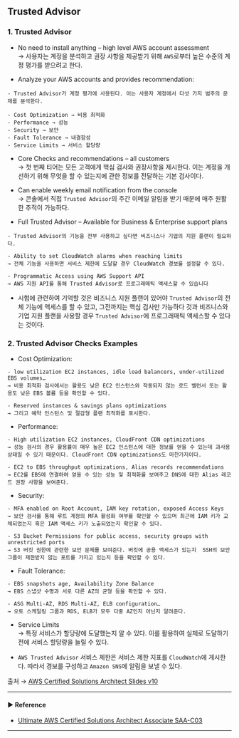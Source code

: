 ## Trusted Advisor
### 1. Trusted Advisor
- No need to install anything – high level AWS account assessment  
→ 사용자는 계정을 분석하고 권장 사항을 제공받기 위해 `AWS`로부터 높은 수준의 계정 평가를 받으려고 한다.

- Analyze your AWS accounts and provides recommendation:
~~~
- Trusted Advisor가 계정 평가에 사용된다. 이는 사용자 계정에서 다섯 가지 범주의 문제를 분석한다.

- Cost Optimization → 비용 최적화
- Performance → 성능
- Security → 보안
- Fault Tolerance → 내결함성 
- Service Limits → 서비스 할당량
~~~

- Core Checks and recommendations – all customers  
→ 첫 번째 티어는 모든 고객에게 핵심 검사와 권장사항을 제시한다. 이는 계정을 개선하기 위해 무엇을 할 수 있는지에 관한 정보를 전달하는 기본 검사이다.

- Can enable weekly email notification from the console  
→ 콘솔에서 직접 `Trusted Advisor`의 주간 이메일 알림을 받기 때문에 매주 원활한 추적이 가능하다.

- Full Trusted Advisor – Available for Business & Enterprise support plans
~~~
- Trusted Advisor의 기능을 전부 사용하고 싶다면 비즈니스나 기업의 지원 플랜이 필요하다.

- Ability to set CloudWatch alarms when reaching limits
→ 전체 기능을 사용하면 서비스 제한에 도달할 경우 CloudWatch 경보를 설정할 수 있다.

- Programmatic Access using AWS Support API
→ AWS 지원 API를 통해 Trusted Advisor로 프로그래매틱 액세스할 수 있습니다
~~~

- 시험에 관련하여 기억할 것은 비즈니스 지원 플랜이 있어야 `Trusted Advisor`의 전체 기능에 액세스를 할 수 있고, 그전까지는 핵심 검사만 가능하다 것과 비즈니스와 기업 지원 플랜을 사용할 경우 `Trusted Advisor`에 프로그래매틱 액세스할 수 있다는 것이다.


### 2. Trusted Advisor Checks Examples
- Cost Optimization: 
~~~
- low utilization EC2 instances, idle load balancers, under-utilized EBS volumes… 
→ 비용 최적화 검사에서는 활용도 낮은 EC2 인스턴스와 작동되지 않는 로드 밸런서 또는 활용도 낮은 EBS 볼륨 등을 확인할 수 있다.

- Reserved instances & savings plans optimizations
→ 그리고 예약 인스턴스 및 절감형 플랜 최적화를 표시한다.
~~~

- Performance: 
~~~
- High utilization EC2 instances, CloudFront CDN optimizations
→ 성능 검사의 경우 활용률이 매우 높은 EC2 인스턴스에 대한 정보를 얻을 수 있는데 과사용 상태일 수 있기 때문이다. CloudFront CDN optimizations도 마찬가지이다.

- EC2 to EBS throughput optimizations, Alias records recommendations 
→ EC2를 EBS에 연결하여 얻을 수 있는 성능 및 최적화를 보여주고 DNS에 대한 Alias 레코드 권장 사항을 보여준다.
~~~

- Security: 
~~~
- MFA enabled on Root Account, IAM key rotation, exposed Access Keys 
→ 보안 검사를 통해 루트 계정의 MFA 활성화 여부를 확인할 수 있으며 최근에 IAM 키가 교체되었는지 혹은 IAM 액세스 키가 노출되었는지 확인할 수 있다.

- S3 Bucket Permissions for public access, security groups with unrestricted ports 
→ S3 버킷 권한에 관련한 보안 문제를 보여준다. 버킷에 공용 액세스가 있는지  SSH의 보안 그룹이 제한받지 않는 포트를 가지고 있는지 등을 확인할 수 있다.
~~~

- Fault Tolerance: 
~~~
- EBS snapshots age, Availability Zone Balance 
→ EBS 스냅샷 수명과 서로 다른 AZ의 균형 등을 확인할 수 있다.

- ASG Multi-AZ, RDS Multi-AZ, ELB configuration… 
→ 오토 스케일링 그룹과 RDS, ELB가 모두 다중 AZ인지 아닌지 알려준다.
~~~

- Service Limits  
→ 특정 서비스가 할당량에 도달했는지 알 수 있다. 이를 활용하여 실제로 도달하기 전에 서비스 할당량을 늘릴 수 있다.

- `AWS Trusted Advisor` 서비스 제한은 서비스 제한 지표를 `CloudWatch`에 게시한다. 따라서 경보를 구성하고 `Amazon SNS`에 알림을 보낼 수 있다.

출처 → [AWS Certified Solutions Architect Slides v10](https://courses.datacumulus.com/downloads/certified-solutions-architect-pn9/)

---
#### ▶ Reference
- [Ultimate AWS Certified Solutions Architect Associate SAA-C03](https://www.udemy.com/course/aws-certified-solutions-architect-associate-saa-c03/)
---